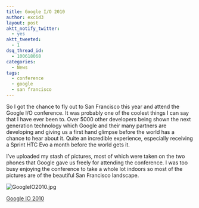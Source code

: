 ```yaml
---
title: Google I/O 2010
author: excid3
layout: post
aktt_notify_twitter:
  - yes
aktt_tweeted:
  - 1
dsq_thread_id:
  - 100618068
categories:
  - News
tags:
  - conference
  - google
  - san francisco
---
```

So I got the chance to fly out to San Francisco this year and attend the Google I/O conference. It was probably one of the coolest things I can say that I have ever been to. Over 5000 other developers being shown the next generation technology which Google and their many partners are developing and giving us a first hand glimpse before the world has a chance to hear about it. Quite an incredible experience, especially receiving a Sprint HTC Evo a month before the world gets it.

I’ve uploaded my stash of pictures, most of which were taken on the two phones that Google gave us freely for attending the conference. I was too busy enjoying the conference to take a whole lot indoors so most of the pictures are of the beautiful San Francisco landscape.

![GoogleIO2010.jpg][1]

[Google IO 2010][2]

   [1]: http://lh3.ggpht.com/_J8yrsccZOTw/S_r-R5cC4RE/AAAAAAAAAMM/Big-6-E8TMw/s160-c/GoogleIO2010.jpg
   [2]: http://picasaweb.google.com/EXCiD3/GoogleIO2010?feat=embedwebsite
